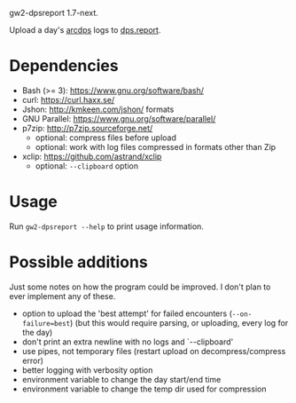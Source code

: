 gw2-dpsreport 1.7-next.

Upload a day's [arcdps](https://www.deltaconnected.com/arcdps/) logs to
[dps.report](https://dps.report/).

# Dependencies

- Bash (>= 3): https://www.gnu.org/software/bash/
- curl: https://curl.haxx.se/
- Jshon: http://kmkeen.com/jshon/ formats
- GNU Parallel: https://www.gnu.org/software/parallel/
- p7zip: http://p7zip.sourceforge.net/
    - optional: compress files before upload
    - optional: work with log files compressed in formats other than Zip
- xclip: https://github.com/astrand/xclip
    - optional: `--clipboard` option

# Usage

Run `gw2-dpsreport --help` to print usage information.

# Possible additions

Just some notes on how the program could be improved.  I don't plan to ever
implement any of these.

- option to upload the 'best attempt' for failed encounters
  (`--on-failure=best`) (but this would require parsing, or uploading, every log
  for the day)
- don't print an extra newline with no logs and `--clipboard'
- use pipes, not temporary files (restart upload on decompress/compress error)
- better logging with verbosity option
- environment variable to change the day start/end time
- environment variable to change the temp dir used for compression
